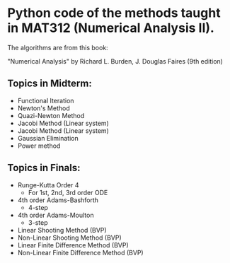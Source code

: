 # Python code of the methods taught in MAT312 (Numerical Analysis II).

The algorithms are from this book:

"Numerical Analysis" by Richard L. Burden, J. Douglas Faires (9th edition)

## Topics in Midterm:
+ Functional Iteration
+ Newton's Method
+ Quazi-Newton Method
+ Jacobi Method (Linear system)
+ Jacobi Method (Linear system)
+ Gaussian Elimination
+ Power method

## Topics in Finals:
+ Runge-Kutta Order 4
  + For 1st, 2nd, 3rd order ODE
+ 4th order Adams-Bashforth
  + 4-step
+ 4th order Adams-Moulton
  + 3-step
+ Linear Shooting Method (BVP)
+ Non-Linear Shooting Method (BVP)
+ Linear Finite Difference Method (BVP)
+ Non-Linear Finite Difference Method (BVP)
